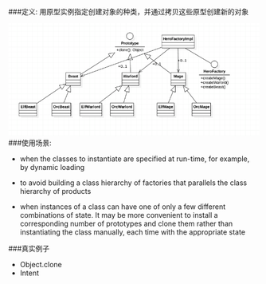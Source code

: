 ###定义:
用原型实例指定创建对象的种类，并通过拷贝这些原型创建新的对象

![](./uml.png)
###使用场景:
* when the classes to instantiate are specified at run-time, for example, by dynamic loading

* to avoid building a class hierarchy of factories that parallels the class hierarchy of products

* when instances of a class can have one of only a few different combinations of state. It may be more convenient to 
  install a corresponding number of prototypes and clone them rather than instantiating the class manually, each time 
  with the appropriate state

###真实例子
* Object.clone
* Intent
